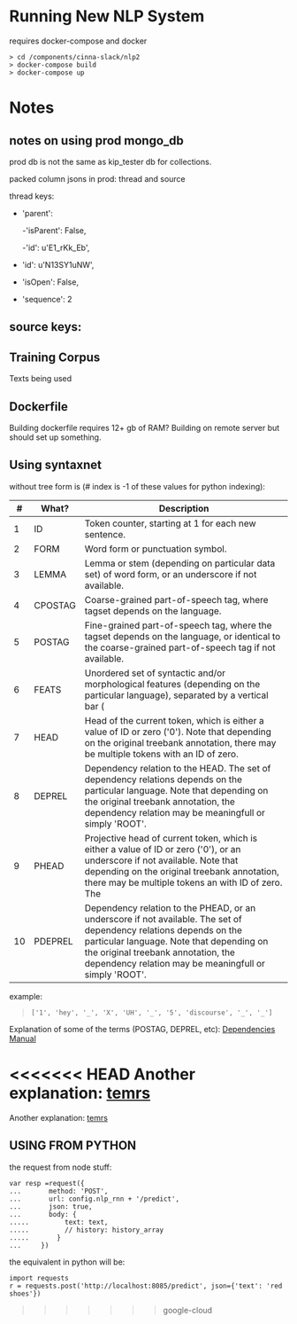 # Running New NLP System

requires docker-compose and docker

```
> cd /components/cinna-slack/nlp2
> docker-compose build
> docker-compose up
```


# Notes



## notes on using prod mongo_db

prod db is not the same as kip_tester db for collections.

packed column jsons in prod:
thread and source

thread keys:

- 'parent':

    -'isParent': False,

    -'id': u'E1_rKk_Eb',
- 'id': u'N13SY1uNW',
- 'isOpen': False,
- 'sequence': 2

source keys:
-

## Training Corpus

Texts being used


## Dockerfile

Building dockerfile requires 12+ gb of RAM?  Building on remote server but should set up something.


## Using syntaxnet

without tree form is (# index is -1 of these values for python indexing):


|#  | What?| Description |
|---|------|-------------|
|1  |  ID | Token counter, starting at 1 for each new sentence. |
|2  |  FORM |   Word form or punctuation symbol. |
|3  |  LEMMA |  Lemma or stem (depending on particular data set) of word form, or an underscore if not available. |
|4  |  CPOSTAG |Coarse-grained part-of-speech tag, where tagset depends on the language. |
|5  |  POSTAG | Fine-grained part-of-speech tag, where the tagset depends on the language, or identical to the coarse-grained part-of-speech tag if not available. |
|6  |  FEATS |  Unordered set of syntactic and/or morphological features (depending on the particular language), separated by a vertical bar (|), or an underscore if not available. |
|7  |  HEAD |   Head of the current token, which is either a value of ID or zero ('0'). Note that depending on the original treebank annotation, there may be multiple tokens with an ID of zero. |
|8  |  DEPREL | Dependency relation to the HEAD. The set of dependency relations depends on the particular language. Note that depending on the original treebank annotation, the dependency relation may be meaningfull or simply 'ROOT'. |
|9  |  PHEAD |  Projective head of current token, which is either a value of ID or zero ('0'), or an underscore if not available. Note that depending on the original treebank annotation, there may be multiple tokens an with ID of zero. The  |dependency structure resulting from the PHEAD column is guaranteed to be projective (but is not available for all languages), whereas the structures resulting from the HEAD column will be non-projective for some sentences of some languages (but is always available). |
|10 | PDEPREL | Dependency relation to the PHEAD, or an underscore if not available. The set of dependency relations depends on the particular language. Note that depending on the original treebank annotation, the dependency relation may be meaningfull or simply 'ROOT'. |

example:

> `['1', 'hey', '_', 'X', 'UH', '_', '5', 'discourse', '_', '_']`


Explanation of some of the terms (POSTAG, DEPREL, etc): [Dependencies Manual](http://nlp.stanford.edu/software/dependencies_manual.pdf)

<<<<<<< HEAD
Another explanation: [temrs](https://cs.nyu.edu/grishman/jet/guide/PennPOS.html)
=======
Another explanation: [temrs](https://cs.nyu.edu/grishman/jet/guide/PennPOS.html)


## USING FROM PYTHON

the request from node stuff:
```
var resp =request({
...       method: 'POST',
...       url: config.nlp_rnn + '/predict',
...       json: true,
...       body: {
.....         text: text,
.....         // history: history_array
.....       }
...     })
```
the equivalent in python will be:

```
import requests
r = requests.post('http://localhost:8085/predict', json={'text': 'red shoes'})
```

>>>>>>> google-cloud
